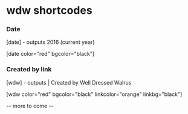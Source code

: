 # wdw shortcodes


### Date
[date] - outputs 2016 (current year)

[date color="red" bgcolor="black"]

### Created by link
[wdw] - outputs  | Created by Well Dressed Walrus

[wdw color="red" bgcolor="black" linkcolor="orange" linkbg="black"]


-- more to come --
